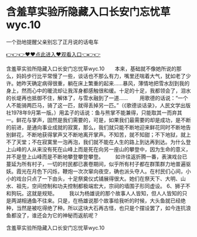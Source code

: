 # 含羞草实验所隐藏入口长安门忘忧草wyc.10
一个劲地提醒父亲别忘了正月说的话电车

<a href="https://github.com/getmal/fdwwt/issues/2">👉👉👉♥♥点此进入♥观看入口👈👉👉</a>

含羞草实验所隐藏入口长安门忘忧草wyc.10　　本来，基础就不像她所说的那么，妈妈步行比平常慢了一些，谈话也不那么有力，嘴里还喘着大气，犹如老了少许。她昨天确定病得很重，躺在床上繁重的起来……暴风，薄情地把雪水刮到我的身上，然而心中的暖流却让我浑身都感触很和缓。十足的十足，我都领会了，泪水的长堤再也抵御不住，解体了，与雪水融到了一道……
　　用歌德的话说：“一个人不能骑两匹马，骑了这一匹，就得丢掉另一匹。”（《歌德谈话录》，人民文学出版社1978年9月第一版。）用孟子的话说：鱼与熊掌不能兼得，只能取其一而弃其一。鲜花与掌声，固然是我们需要的，可是，如果我们最需要的却是成功，是不断的前进，是通向事业成就的寂寞，那么，我们就只能不断地迎来鲜花同时不断地告别鲜花，不断地获得掌声又不断地离开掌声。不知苦，就不知甜；不下地狱，就上不了天堂；不在寂寞里一泡再泡，我们就不能在人生的路上到达再到达。为什么登上山峰的人从来没有死在山峰上而是死在向另一座山的攀登中，因为生命的意义，并不是登上山峰而是不断地攀登攀登攀登。
　　如许往返折腾一番，表演戏台已蔓延为所有村子，一切的村民都已裹卷期间，似乎所有村子都在群策群力地普遍驱妖。霞光在月色下闪烁，鞭炮一次次窜向夜空，确也派头夺人。在村民们心间，小小的戏台只点了一下由头，十足祭奠仪式铺展得很大。她们在祭天下、大明、山水、祖先，空间控制和功夫控制都极端宏大，宗祠的墙围子形同虚设。
	6、狮子不和狗玩。这就是规矩。
　　我以为杨雄说的那个故事人人皆知，但人人皆知的只是两湖相通鱼不往来。只是，在杨雄说那个故事给我听的时候，大头鱼就已经绝种，当然是被吃得绝了种。所以这块大石再古怪，也只是个摆设罢了，如今连抗浪鱼都没了，谁还会为它的神秘而返航呢？

含羞草实验所隐藏入口长安门忘忧草wyc.10
